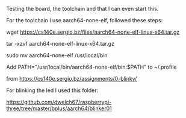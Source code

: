 Testing the board, the toolchain and that I can even start this.

For the toolchain I use aarch64-none-elf, followed these steps:

wget https://cs140e.sergio.bz/files/aarch64-none-elf-linux-x64.tar.gz

tar -xzvf aarch64-none-elf-linux-x64.tar.gz

sudo mv aarch64-none-elf /usr/local/bin

Add PATH="/usr/local/bin/aarch64-none-elf/bin:$PATH" to ~/.profile

from https://cs140e.sergio.bz/assignments/0-blinky/

For blinking the led I used this folder:

https://github.com/dwelch67/raspberrypi-three/tree/master/bplus/aarch64/blinker01


